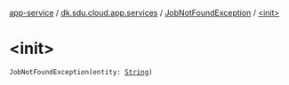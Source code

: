 [app-service](../../index.md) / [dk.sdu.cloud.app.services](../index.md) / [JobNotFoundException](index.md) / [&lt;init&gt;](./-init-.md)

# &lt;init&gt;

`JobNotFoundException(entity: `[`String`](https://kotlinlang.org/api/latest/jvm/stdlib/kotlin/-string/index.html)`)`